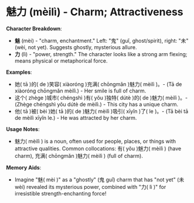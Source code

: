 # **魅力 (mèilì) - Charm; Attractiveness**

**Character Breakdown**:  
- **魅** (mèi) - "charm, enchantment." Left: "鬼" (guǐ, ghost/spirit), right: "未" (wèi, not yet). Suggests ghostly, mysterious allure.  
- **力** (lì) - "power, strength." The character looks like a strong arm flexing; means physical or metaphorical force.

**Examples**:  
- 她( tā )的( de )笑容( xiàoróng )充满( chōngmǎn )魅力( mèilì )。- (Tā de xiàoróng chōngmǎn mèilì.) - Her smile is full of charm.  
- 这个( zhège )城市( chéngshì )有( yǒu )独特( dútè )的( de )魅力( mèilì )。- (Zhège chéngshì yǒu dútè de mèilì.) - This city has a unique charm.  
- 他( tā )被( bèi )她( tā )的( de )魅力( mèilì )吸引( xīyǐn )了( le )。- (Tā bèi tā de mèilì xīyǐn le.) - He was attracted by her charm.

**Usage Notes**:  
- 魅力( mèilì ) is a noun, often used for people, places, or things with attractive qualities. Common collocations: 有( yǒu )魅力( mèilì ) (have charm), 充满( chōngmǎn )魅力( mèilì ) (full of charm).

**Memory Aids**:  
- Imagine "魅( mèi )" as a "ghostly" (鬼 guǐ) charm that has "not yet" (未 wèi) revealed its mysterious power, combined with "力( lì )" for irresistible strength-enchanting force!